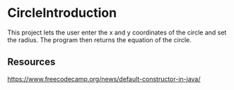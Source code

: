 # CircleIntroduction
This project lets the user enter the x and y coordinates of the circle and set the radius. The program then returns the equation of the circle.
## Resources
https://www.freecodecamp.org/news/default-constructor-in-java/